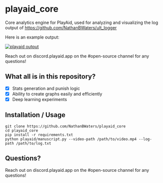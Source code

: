 # playaid_core
Core analytics engine for PlayAid, used for analyzing and visualizing the log output of https://github.com/NathanBWaters/ult_logger

Here is an example output:

[![playaid output](https://img.youtube.com/vi/ybTR0AzbDDc/0.jpg)](https://www.youtube.com/watch?v=ybTR0AzbDDc)

Reach out on discord.playaid.app on the #open-source channel for any questions!

## What all is in this repository?
- [x] Stats generation and punish logic
- [x] Ability to create graphs easily and efficiently
- [x] Deep learning experiments

## Installation / Usage
```
git clone https://github.com/NathanBWaters/playaid_core
cd playaid_core
pip install -r requirements.txt
python playaid/manuscript.py --video-path /path/to/video.mp4 --log-path /path/to/log.txt
```

## Questions?
Reach out on discord.playaid.app on the #open-source channel for any questions!
